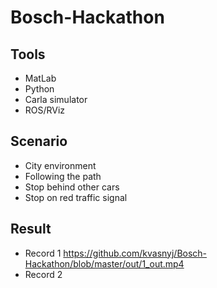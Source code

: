 # Bosch-Hackathon

## Tools
- MatLab
- Python
- Carla simulator
- ROS/RViz

## Scenario
- City environment 
- Following the path
- Stop behind other cars
- Stop on red traffic signal

## Result 
- Record 1 https://github.com/kvasnyj/Bosch-Hackathon/blob/master/out/1_out.mp4
- Record 2
